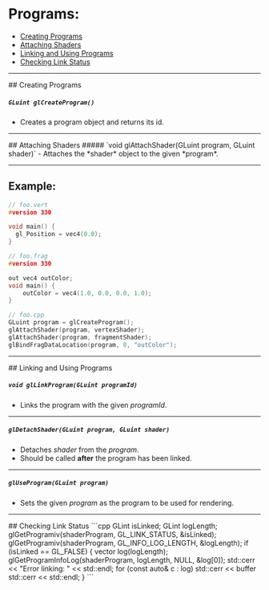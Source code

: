 # Programs:
- [Creating Programs](#program1)
- [Attaching Shaders](#program2)
- [Linking and Using Programs](#program3)
- [Checking Link Status](#program4)

*** 
<div id="program1" />
## Creating Programs

##### `GLuint glCreateProgram()`
- Creates a program object and returns its id.

*** 

<div id="program2" />
## Attaching Shaders
##### `void glAttachShader(GLuint program, GLuint shader)`
- Attaches the *shader* object to the given *program*.

***

## Example:
```cpp
// foo.vert
#version 330

void main() {
  gl_Position = vec4(0.0);
}

// foo.frag
#version 330

out vec4 outColor;
void main() {
	outColor = vec4(1.0, 0.0, 0.0, 1.0);
}

// foo.cpp
GLuint program = glCreateProgram();
glAttachShader(program, vertexShader);
glAttachShader(program, fragmentShader);
glBindFragDataLocation(program, 0, "outColor");

```

* * *

<div id="program3" />
## Linking and Using Programs

##### `void glLinkProgram(GLuint programId)`
- Links the program with the given *programId*.

___

##### `glDetachShader(GLuint program, GLuint shader)`
- Detaches *shader* from the *program*.
- Should be called **after** the program has been linked.

___

##### `glUseProgram(GLuint program)`
- Sets the given *program* as the program to be used for rendering.

* * *

<div id="program4" />
## Checking Link Status
```cpp
GLint isLinked;
GLint logLength;
glGetProgramiv(shaderProgram, GL_LINK_STATUS, &isLinked);
glGetProgramiv(shaderProgram, GL_INFO_LOG_LENGTH, &logLength);
if (isLinked == GL_FALSE) {
  vector<char> log(logLength);
  glGetProgramInfoLog(shaderProgram, logLength, NULL, &log[0]);
  std::cerr << "Error linking: " << std::endl;
  for (const auto& c : log) 
  	std::cerr << buffer
  std::cerr << std::endl;
}
```
